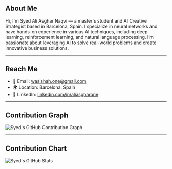 ## About Me

Hi, I'm Syed Ali Asghar Naqvi — a master's student and AI Creative Strategist based in Barcelona, Spain. I specialize in neural networks and have hands-on experience in various AI techniques, including deep learning, reinforcement learning, and natural language processing. I’m passionate about leveraging AI to solve real-world problems and create innovative business solutions.

---

## Reach Me

- 📧 Email: wasishah.one@gmail.com  
- 🌍 Location: Barcelona, Spain  
- 💼 LinkedIn: [linkedin.com/in/aliasgharone](https://www.linkedin.com/in/aliasgharone/)  

---

## Contribution Graph

![Syed's GitHub Contribution Graph](https://activity-graph.herokuapp.com/graph?username=AliNaqviOne&theme=github)

---

## Contribution Chart

![Syed's GitHub Stats](https://github-readme-stats.vercel.app/api?username=AliNaqviOne&show_icons=true&theme=radical)
